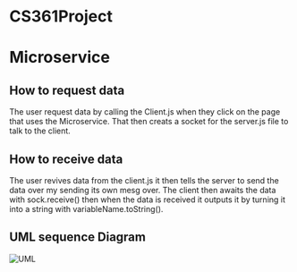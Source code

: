 # CS361Project

# Microservice

## How to request data
The user request data by calling the Client.js when they click on the page that uses the Microservice. That then creats a socket for the server.js file to talk to the client. 

## How to receive data
The user revives data from the client.js it then tells the server to send the data over my sending its own mesg over. The client then awaits the data with sock.receive() then when the data is received it outputs it by turning it into a string with variableName.toString().  

## UML sequence Diagram
![UML](https://user-images.githubusercontent.com/110203117/199165853-32e64d5b-d691-4494-bd92-47ce09ed7d18.png)
